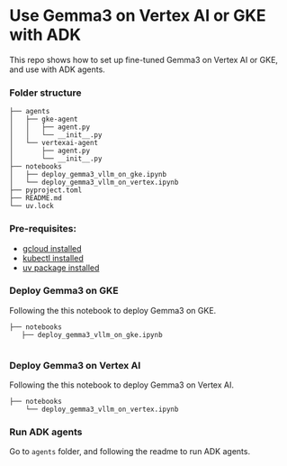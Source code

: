 # Use Gemma3 on Vertex AI or GKE with ADK
This repo shows how to set up fine-tuned Gemma3 on Vertex AI or GKE, and use with ADK agents.

### Folder structure

```
├── agents
│   ├── gke-agent
│   │   ├── agent.py
│   │   └── __init__.py
│   └── vertexai-agent
│       ├── agent.py
│       └── __init__.py
├── notebooks
│   ├── deploy_gemma3_vllm_on_gke.ipynb
│   └── deploy_gemma3_vllm_on_vertex.ipynb
├── pyproject.toml
├── README.md
└── uv.lock
```

### Pre-requisites:
- [gcloud installed](https://cloud.google.com/sdk/docs/install)
- [kubectl installed](https://kubernetes.io/docs/tasks/tools/)
- [uv package installed](https://docs.astral.sh/uv/getting-started/installation/)      

### Deploy Gemma3 on GKE
Following the this notebook to deploy Gemma3 on GKE.
```
├── notebooks
   ├── deploy_gemma3_vllm_on_gke.ipynb
    
```


### Deploy Gemma3 on Vertex AI
Following the this notebook to deploy Gemma3 on Vertex AI.
```
├── notebooks
    └── deploy_gemma3_vllm_on_vertex.ipynb
```

### Run ADK agents
Go to `agents` folder, and following the readme to run ADK agents.